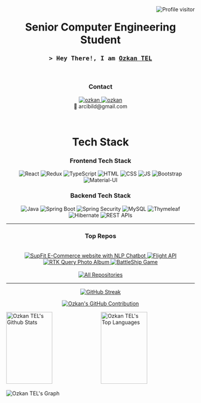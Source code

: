 <a href="https://github.com/requiet2k">
  <img align="right" src="https://komarev.com/ghpvc/?username=requiet2k&label=Visitors&color=0e75b6&style=flat" alt="Profile visitor" />
</a>

<div align="center">
  <h1>Senior Computer Engineering Student</h1>
</div>

<h3 align="center">
        <samp>&gt; Hey There!, I am
                <b><a target="_blank" href="https://github.com/requiet2k">Ozkan TEL</a></b>
        </samp>
</h3>
<br/>
<h3 align="center">Contact</h3>
<p align="center">
   <a href="https://www.linkedin.com/in/ozkantel/" target="_blank">
    <img src="https://img.shields.io/badge/LinkedIn-0077B5?style=for-the-badge&logo=linkedin&logoColor=white" alt="ozkan"/>
   </a>
   <a href="https://www.instagram.com/ozkan1k/" target="_blank">
    <img src="https://img.shields.io/badge/Instagram-fe4164?style=for-the-badge&logo=instagram&logoColor=white" alt="ozkan" />
   </a> 
  <br/>
  📧 arcibild@gmail.com
</p>
<br/>
<h1 align="center">Tech Stack</h1>
<div align="center">
  <h3>Frontend Tech Stack</h3>  
  <img src="https://img.shields.io/badge/-React-61DBFB?style=for-the-badge&labelColor=black&logo=react&logoColor=61DBFB" alt="React"/></a>
  <img src="https://img.shields.io/badge/Redux-593D88?style=for-the-badge&labelColor=3F2B61&logo=redux&logoColor=white" alt="Redux"/></a>
  <img src="https://img.shields.io/badge/Typescript-007acc?style=for-the-badge&labelColor=00375C&logo=typescript&logoColor=007acc" alt="TypeScript"/>
  <img src="https://img.shields.io/badge/HTML5-E34F26?style=for-the-badge&labelColor=943319&logo=html5&logoColor=white" alt="HTML"/>
  <img src="https://img.shields.io/badge/CSS3-1572B6?style=for-the-badge&labelColor=0D4670&logo=css3&logoColor=white" alt="CSS"/>
  <img src="https://img.shields.io/badge/Javascript-F0DB4F?style=for-the-badge&labelColor=black&logo=javascript&logoColor=F0DB4F" alt="JS"/>
  <img src="https://img.shields.io/badge/Bootstrap-563D7C?style=for-the-badge&labelColor=33244A&logo=bootstrap&logoColor=white" alt="Bootstrap"/></a>
  <img src="https://img.shields.io/badge/Material%20UI-007FFF?style=for-the-badge&labelColor=0054A8&logo=mui&logoColor=white" alt="Material-UI"/>
  
  <h3>Backend Tech Stack</h3>
  <img src="https://img.shields.io/badge/Java-007396?style=for-the-badge&logo=java&logoColor=white" alt="Java"/>
  <img src="https://img.shields.io/badge/Spring%20Boot-6DB33F?style=for-the-badge&labelColor=36591F&logo=spring&logoColor=white" alt="Spring Boot"/>
  <img src="https://img.shields.io/badge/Spring%20Security-1CA19F?style=for-the-badge&labelColor=005454&logo=springsecurity&logoColor=white&color=008080" alt="Spring Security"/>
  <img src="https://img.shields.io/badge/MySQL-blue?style=for-the-badge&labelColor=00446B&logo=mysql&logoColor=white" alt="MySQL"/>
  <img src="https://img.shields.io/badge/Thymeleaf-darkgreen?style=for-the-badge&labelColor=black&logo=thymeleaf&logoColor=006400" alt="Thymeleaf"/>
  <img src="https://img.shields.io/badge/Hibernate-orange?style=for-the-badge" alt="Hibernate"/>
  <img src="https://img.shields.io/badge/REST_APIs-green?style=for-the-badge" alt="REST APIs"/>
</div>
 
<hr/>

<h3 align="center">Top Repos</h3>

<br/>

<div align="center">
    <a href="https://github.com/requiet2k/SupFit" target="_blank">
      <img src="https://github-readme-stats.vercel.app/api/pin/?username=requiet2k&repo=SupFit&border_color=00A884&bg_color=121B22&title_color=00A884&text_color=8B949E&icon_color=00A884" alt="SupFit E-Commerce website with NLP Chatbot"/>
    </a>
    <a href="https://github.com/requiet2k/Flight_Search_API" target="_blank">
      <img src="https://github-readme-stats.vercel.app/api/pin/?username=requiet2k&repo=Flight_Search_API&border_color=00A884&bg_color=121B22&title_color=00A884&text_color=8B949E&icon_color=00A884" alt="Flight API"/>
    </a>
</div>

<div align="center">
    <a href="https://github.com/requiet2k/react-redux-toolkit-query-photoAlbum" target="_blank">
      <img src="https://github-readme-stats.vercel.app/api/pin/?username=requiet2k&repo=react-redux-toolkit-query-photoAlbum&border_color=00A884&bg_color=121B22&title_color=00A884&text_color=8B949E&icon_color=00A884" alt="RTK Query Photo Album"/>
    </a>
    <a href="https://github.com/requiet2k/BattleShip-Game-in-C-lang." target="_blank">
      <img src="https://github-readme-stats.vercel.app/api/pin/?username=requiet2k&repo=BattleShip-Game-in-C-lang.&border_color=00A884&bg_color=121B22&title_color=00A884&text_color=8B949E&icon_color=00A884" alt="BattleShip Game"/>
    </a>
</div>
<br/>
<div align="center">
  <a href="https://github.com/requiet2k?tab=repositories" target="_blank">
    <img alt="All Repositories" title="All Repositories" src="https://img.shields.io/badge/-All%20Repos-00A884?style=for-the-badge&logo=koding&logoColor=white"/>
  </a>
</div>

<hr/>

<p align="center">
  <a href="https://github.com/requiet2k">
    <img src="https://github-readme-streak-stats.herokuapp.com?user=requiet2k&theme=whatsapp-dark" alt="GitHub Streak" />
  </a>
</p>


<p align="center">
  <a href="https://github.com/requiet2k">
    <img src="http://github-profile-summary-cards.vercel.app/api/cards/profile-details?username=Requiet2K&theme=gotham" alt="Ozkan's GitHub Contribution"/>
  </a>
</p>

<a> 
  <a href="https://github.com/requiet2k"><img alt="Ozkan TEL's Github Stats" src="https://denvercoder1-github-readme-stats.vercel.app/api?username=requiet2k&show_icons=true&count_private=true&theme=react&border_color=00A884&bg_color=121B22&title_color=00A884&icon_color=00A884" height="192px" width="49.5%"/></a>
  <a href="https://github.com/requiet2k"><img alt="Ozkan TEL's Top Languages" src="https://denvercoder1-github-readme-stats.vercel.app/api/top-langs/?username=requiet2k&langs_count=8&layout=compact&theme=react&border_color=00A884&bg_color=121B22&title_color=00A884&icon_color=00A884" height="192px" width="49.5%"/></a>
  <br/>
</a>

![Ozkan TEL's Graph](https://github-readme-activity-graph.vercel.app/graph?username=requiet2k&custom_title=Ozkan%20Tel's%20GitHub%20Activity%20Graph&bg_color=121B22&color=00A884&line=00A884&point=00A884&area_color=00A884&title_color=00A884&area=true)
